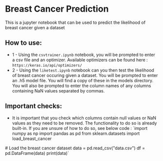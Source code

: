 # Breast Cancer Prediction
This is a jupyter notebook that can be used to predict the likelihood of breast cancer given a dataset

## How to use:
- 1 - Using the `csvtrainer.ipynb` notebook, you will be prompted to enter a csv file and an optimizer. Available optimizers can be found here : `https://keras.io/api/optimizers/`
- 2 - Using the `liketest.ipynb` notebook can you then test the likelihood of breast cancer occuring given a dataset. You will be prompted to enter an .h5 model file. You will find a copy of these in the models directory. You will also be prompted to enter the column names of any columns containing NaN values separated by commas.

## Important checks:
- It is important that you check which columns contain null values or NaN values as they need to be removed. The functionality to do so is already built-in. If you are unsure of how to do so, see below code :
`import numpy as np
import pandas as pd
from sklearn.datasets import load_breast_cancer

\# Load the breast cancer dataset
data = pd.read_csv("data.csv")
df = pd.DataFrame(data)
print(data)`
